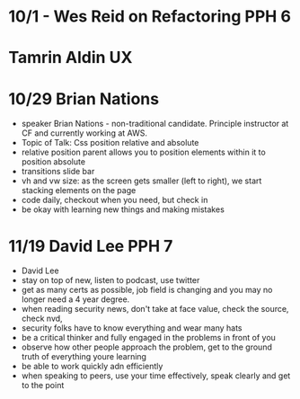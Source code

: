# 10/1 - Wes Reid on Refactoring PPH 6


# Tamrin Aldin UX



# 10/29 Brian Nations

- speaker Brian Nations - non-traditional candidate. Principle instructor at CF and currently working at AWS.
- Topic of Talk: Css position relative and absolute
- relative position parent allows you to position elements within it to position absolute
- transitions slide bar
- vh and vw size: as the screen gets smaller (left to right), we start stacking elements on the page
- code daily, checkout when you need, but check in
- be okay with learning new things and making mistakes

# 11/19 David Lee PPH 7

- David Lee
- stay on top of new, listen to podcast, use twitter
- get as many certs as possible, job field is changing and you may no longer need a 4 year degree.
- when reading security news, don't take at face value, check the source, check nvd,
- security folks have to know everything and wear many hats
- be a critical thinker and fully engaged in the problems in front of you
- observe how other people approach the problem, get to the ground truth of everything youre learning
- be able to work quickly adn efficiently
- when speaking to peers, use your time effectively, speak clearly and get to the point